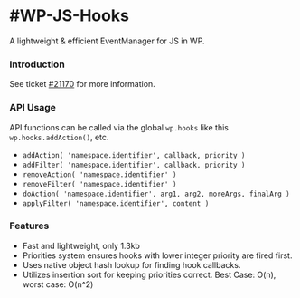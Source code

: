#WP-JS-Hooks
===========

A lightweight &amp; efficient EventManager for JS in WP.

### Introduction
See ticket [#21170](http://core.trac.wordpress.org/ticket/21170) for more information.

### API Usage
API functions can be called via the global `wp.hooks` like this `wp.hooks.addAction()`, etc.

* `addAction( 'namespace.identifier', callback, priority )`
* `addFilter( 'namespace.identifier', callback, priority )`
* `removeAction( 'namespace.identifier' )`
* `removeFilter( 'namespace.identifier' )`
* `doAction( 'namespace.identifier', arg1, arg2, moreArgs, finalArg )`
* `applyFilter( 'namespace.identifier', content )`

### Features

* Fast and lightweight, only 1.3kb
* Priorities system ensures hooks with lower integer priority are fired first.
* Uses native object hash lookup for finding hook callbacks.
* Utilizes insertion sort for keeping priorities correct. Best Case: O(n), worst case: O(n^2)